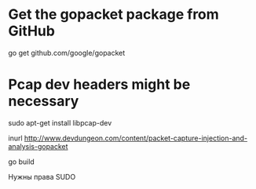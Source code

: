 # Get the gopacket package from GitHub  
go get github.com/google/gopacket
# Pcap dev headers might be necessary  
sudo apt-get install libpcap-dev  

inurl 
http://www.devdungeon.com/content/packet-capture-injection-and-analysis-gopacket  

go build  

Нужны права SUDO  